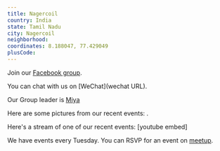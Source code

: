 ```yaml
---
title: Nagercoil
country: India
state: Tamil Nadu
city: Nagercoil
neighborhood: 
coordinates: 8.188047, 77.429049
plusCode:
---
```

Join our [Facebook group](https://www.facebook.com/groups/free.code.camp.nagercoil).

You can chat with us on [WeChat](wechat URL).

Our Group leader is [Miya](freecodecamp.org/miya)

Here are some pictures from our recent events:
![]().

Here's a stream of one of our recent events:
[youtube embed]

We have events every Tuesday. You can RSVP for an event on [meetup](meetupurl).
